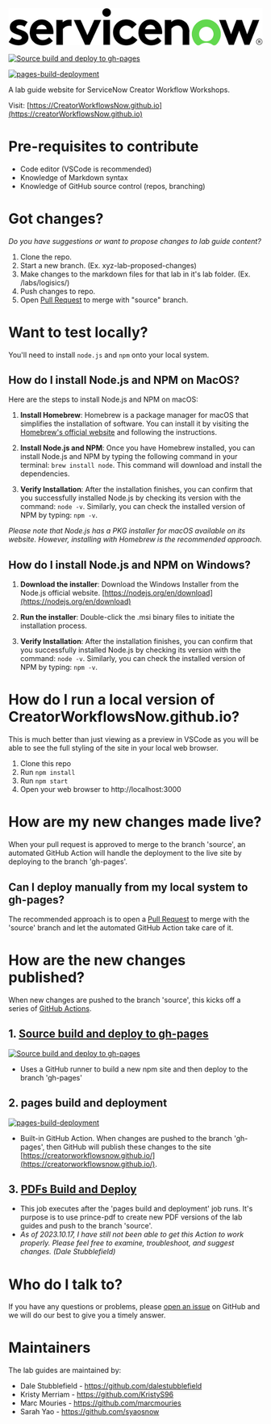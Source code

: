 ![image](https://github.com/CreatorWorkflowsNow/CreatorWorkflowsNow.github.io/blob/source/static/img/servicenow-logo.png?raw=true)

[![Source build and deploy to gh-pages](https://github.com/CreatorWorkflowsNow/creatorworkflowsnow.github.io/actions/workflows/source-build-deployment.yml/badge.svg?branch=source)](https://github.com/CreatorWorkflowsNow/creatorworkflowsnow.github.io/actions/workflows/source-build-deployment.yml)

[![pages-build-deployment](https://github.com/CreatorWorkflowsNow/CreatorWorkflowsNow.github.io/actions/workflows/pages/pages-build-deployment/badge.svg?branch=gh-pages)](https://github.com/CreatorWorkflowsNow/CreatorWorkflowsNow.github.io/actions/workflows/pages/pages-build-deployment)

A lab guide website for ServiceNow Creator Workflow Workshops.

Visit: [https://CreatorWorkflowsNow.github.io](https://creatorWorkflowsNow.github.io)


# Pre-requisites to contribute 
- Code editor (VSCode is recommended)
- Knowledge of Markdown syntax
- Knowledge of GitHub source control (repos, branching)

# Got changes?
*Do you have suggestions or want to propose changes to lab guide content?*

1. Clone the repo.
2. Start a new branch. (Ex. xyz-lab-proposed-changes)
3. Make changes to the markdown files for that lab in it's lab folder. (Ex. /labs/logisics/)
4. Push changes to repo.
5. Open [Pull Request](https://docs.github.com/en/pull-requests/collaborating-with-pull-requests/proposing-changes-to-your-work-with-pull-requests/about-pull-requests) to merge with "source" branch.

# Want to test locally? 
You'll need to install `node.js` and `npm` onto your local system.

## How do I install Node.js and NPM on MacOS?
Here are the steps to install Node.js and NPM on macOS:

1. **Install Homebrew**: Homebrew is a package manager for macOS that simplifies the installation of software. You can install it by visiting the [Homebrew's official website](https://www.youtube.com/watch?v=0i-gstqgjuE) and following the instructions.

2. **Install Node.js and NPM**: Once you have Homebrew installed, you can install Node.js and NPM by typing the following command in your terminal: `brew install node`. This command will download and install the dependencies.

3. **Verify Installation**: After the installation finishes, you can confirm that you successfully installed Node.js by checking its version with the command: `node -v`. Similarly, you can check the installed version of NPM by typing: `npm -v`.

*Please note that Node.js has a PKG installer for macOS available on its website. However, installing with Homebrew is the recommended approach.*

## How do I install Node.js and NPM on Windows?
1. **Download the installer**: Download the Windows Installer from the Node.js official website. [https://nodejs.org/en/download](https://nodejs.org/en/download)

2. **Run the installer**: Double-click the .msi binary files to initiate the installation process.

3. **Verify Installation**: After the installation finishes, you can confirm that you successfully installed Node.js by checking its version with the command: `node -v`. Similarly, you can check the installed version of NPM by typing: `npm -v`.

# How do I run a local version of CreatorWorkflowsNow.github.io?
This is much better than just viewing as a preview in VSCode as you will be able to see the full styling of the site in your local web browser.

1. Clone this repo
2. Run `npm install`
3. Run `npm start`
4. Open your web browser to http://localhost:3000

# How are my new changes made live? 
When your pull request is approved to merge to the branch 'source', an automated GitHub Action will handle the deployment to the live site by deploying to the branch 'gh-pages'.

## Can I deploy manually from my local system to gh-pages?  
The recommended approach is to open a [Pull Request](https://docs.github.com/en/pull-requests/collaborating-with-pull-requests/proposing-changes-to-your-work-with-pull-requests/about-pull-requests) to merge with the 'source' branch and let the automated GitHub Action take care of it. 

# How are the new changes published?

When new changes are pushed to the branch 'source', this kicks off a series of [GitHub Actions](https://docs.github.com/en/actions).

## 1. [Source build and deploy to gh-pages](https://github.com/CreatorWorkflowsNow/creatorworkflowsnow.github.io/blob/source/.github/workflows/source-build-deployment.yml) 
[![Source build and deploy to gh-pages](https://github.com/CreatorWorkflowsNow/creatorworkflowsnow.github.io/actions/workflows/source-build-deployment.yml/badge.svg?branch=source)](https://github.com/CreatorWorkflowsNow/creatorworkflowsnow.github.io/actions/workflows/source-build-deployment.yml)
   - Uses a GitHub runner to build a new npm site and then deploy to the branch 'gh-pages'

## 2. pages build and deployment
[![pages-build-deployment](https://github.com/CreatorWorkflowsNow/CreatorWorkflowsNow.github.io/actions/workflows/pages/pages-build-deployment/badge.svg?branch=gh-pages)](https://github.com/CreatorWorkflowsNow/CreatorWorkflowsNow.github.io/actions/workflows/pages/pages-build-deployment)
   - Built-in GitHub Action. When changes are pushed to the branch 'gh-pages', then GitHub will publish these changes to the site [https://creatorworkflowsnow.github.io/](https://creatorworkflowsnow.github.io/).

## 3. [PDFs Build and Deploy](https://github.com/CreatorWorkflowsNow/creatorworkflowsnow.github.io/blob/source/gh-actions-to-build/pdfs-build-deployment.yml)
   - This job executes after the 'pages build and deployment' job runs. It's purpose is to use prince-pdf to create new PDF versions of the lab guides and push to the branch 'source'.
   - _As of 2023.10.17, I have still not been able to get this Action to work properly. Please feel free to examine, troubleshoot, and suggest changes. _(Dale Stubblefield)__


# Who do I talk to?

If you have any questions or problems, please [open an issue](https://github.com/CreatorWorkflowsNow/CreatorWorkflowsNow.github.io/issues) on GitHub and we will do our best to give you a timely answer.

# Maintainers
The lab guides are maintained by:

- Dale Stubblefield - https://github.com/dalestubblefield
- Kristy Merriam - https://github.com/KristyS96
- Marc Mouries - https://github.com/marcmouries
- Sarah Yao - https://github.com/syaosnow